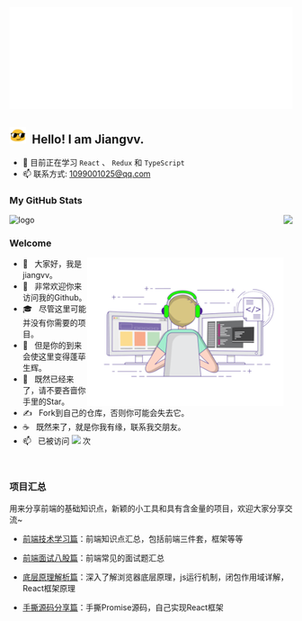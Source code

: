 <!--
**jiangwayway/jiangwayway** is a ✨ _special_ ✨ repository because its `README.md` (this file) appears on your GitHub profile.

Here are some ideas to get you started:

- 🔭 I’m currently working on ...
- 🌱 I’m currently learning ...
- 👯 I’m looking to collaborate on ...
- 🤔 I’m looking for help with ...
- 💬 Ask me about ...
- 📫 How to reach me: ...
- 😄 Pronouns: ...
- ⚡ Fun fact: ...
-->



<div align="center">
<!--     <img src="https://readme-typing-svg.demolab.com?font=Fira+Code&pause=1000&color=024EF7&width=435&lines=热爱可抵岁月漫长！;让正确的事情持续发生！&center=true&size=27" alt="Typing SVG" height="180" /> -->
<!--     <img src="https://readme-typing-svg.herokuapp.com?font=Fira+Code&size=22&pause=1000&vCenter=true&width=435&lines=热爱可抵岁月漫长！;让正确的事情持续发生！&center=true&size=27" alt="Typing SVG" height="180" /> -->
    <img src="https://raw.githubusercontent.com/jiangwayway/Pictures/bbec923a1bdc29845f0e28ebf10190ae667c175f/gif4.svg" alt="Typing SVG" height="180" />
    
</div>

<h2> <img src="https://raw.githubusercontent.com/jiangwayway/Pictures/refs/heads/master/dongtai.gif" width="30"/>  &nbsp;Hello! I am Jiangvv.</h2>


- 🌱 目前正在学习 `React` 、 `Redux` 和 `TypeScript`
- 📫 联系方式: 1099001025@qq.com
<h3>My GitHub Stats</h3>
<div  align="left">
    <img src="https://github-readme-stats.vercel.app/api?username=jiangwayway&show_icons=true&theme=transparent" alt="logo" height="180"/> 
    <img src="https://stats.justsong.cn/api/github?username=jiangwayway" height="180" align="right"/>
</div>

<h3>Welcome</h3>

<img align="right" alt="GIF" src="https://raw.githubusercontent.com/jiangwayway/Pictures/refs/heads/master/gif3.gif" width="350"/>
<!-- <img align="right" alt="GIF" src="https://raw.githubusercontent.com/devSouvik/devSouvik/master/gif3.gif" width="350"/> -->

- 🔭 &nbsp; 大家好，我是jiangvv。
- 🤔 &nbsp; 非常欢迎你来访问我的Github。
- 🎓 &nbsp; 尽管这里可能并没有你需要的项目。
- 💼 &nbsp; 但是你的到来会使这里变得蓬荜生辉。
- 🌱 &nbsp; 既然已经来了，请不要吝啬你手里的Star。
- ✍️ &nbsp; Fork到自己的仓库，否则你可能会失去它。
- ☕ &nbsp; 既然来了，就是你我有缘，联系我交朋友。
- 📫 &nbsp; 已被访问 <img src="https://profile-counter.glitch.me/jiangwayway/count.svg" height="20" /> 次
</br>

<h3>项目汇总</h3>
用来分享前端的基础知识点，新颖的小工具和具有含金量的项目，欢迎大家分享交流~

- [前端技术学习篇](https://github.com/jiangwayway/Web-learning)：前端知识点汇总，包括前端三件套，框架等等

- [前端面试八股篇](https://github.com/jiangwayway/Interview)：前端常见的面试题汇总

- [底层原理解析篇](https://jiangwayway.github.io/)：深入了解浏览器底层原理，js运行机制，闭包作用域详解，React框架原理

- [手撕源码分享篇](https://jiangwayway.github.io/)：手撕Promise源码，自己实现React框架
